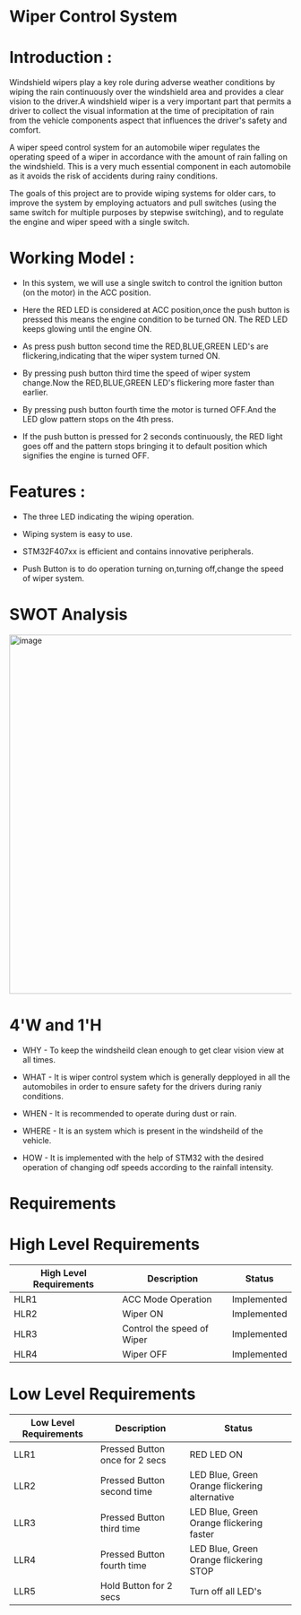 # Wiper Control System

# Introduction :
 
Windshield wipers play a key role during adverse weather conditions by wiping the rain continuously over the windshield area and provides a clear vision to the driver.A windshield wiper is a very important part that permits a driver to collect the visual information at the time of precipitation of rain from the vehicle components aspect that influences the driver's safety and comfort.

A wiper speed control system for an automobile wiper regulates the operating speed of a wiper in accordance with the amount of rain falling on the windshield. This is a very much essential component in each automobile as it avoids the risk of accidents during rainy conditions.

The goals of this project are to provide wiping systems for older cars, to improve the system by employing actuators and pull switches (using the same switch for multiple purposes by stepwise switching), and to regulate the engine and wiper speed with a single switch.

# Working Model :

- In this system, we will use a single switch to control the ignition button (on the motor) in the ACC position.

- Here the RED LED is considered at ACC position,once the push button is pressed this means the engine condition to be turned ON.
  The RED LED keeps glowing until the   engine ON.

- As press push button second time the RED,BLUE,GREEN LED's are flickering,indicating that the wiper system turned ON.

- By pressing push button third time the speed of wiper system change.Now the RED,BLUE,GREEN LED's flickering more faster than earlier.

- By pressing push button fourth time the motor is turned OFF.And the LED glow pattern stops on the 4th press.

- If the push button is pressed for 2 seconds continuously, the RED light goes off and the pattern stops bringing it to default position which signifies the engine   is turned OFF.



# Features :

- The three LED indicating the wiping operation.
 
- Wiping system is easy to use.
 
- STM32F407xx is efficient and contains innovative peripherals.

- Push Button is to do operation turning on,turning off,change the speed of wiper system.

# SWOT Analysis 
<img width="641" alt="image" src="https://user-images.githubusercontent.com/102716839/168243386-35f8ed9a-b348-45ce-b5b1-49e9d652bb01.png">





# 4'W and 1'H
-  WHY - To keep the windsheild clean enough to get clear vision view at all times.

-  WHAT - It is wiper control system which is generally depployed in all the automobiles in order to ensure safety for the drivers during raniy          
          conditions.

-  WHEN - It is recommended to operate during dust or rain.

-  WHERE - It is an system which is present in the windsheild of the vehicle.
 
-  HOW - It is implemented with the help of STM32 with the desired operation of changing odf speeds according to the rainfall intensity.

# Requirements

# High Level Requirements
| High Level Requirements  | Description | Status |
| ----|-----------|--------------|
| HLR1  |ACC Mode Operation | Implemented |
| HLR2  | Wiper ON | Implemented |
| HLR3  | Control the speed of Wiper|Implemented |
| HLR4  |Wiper OFF|Implemented |


# Low Level Requirements
| Low Level Requirements	  | Description |Status |
| ------------- | ------------- |-----------|
| LLR1 | Pressed Button once for 2 secs| RED LED ON | Implemented |
| LLR2| Pressed Button second time|LED Blue, Green Orange flickering alternative|Implemented|
|LLR3| Pressed Button third time |LED Blue, Green Orange flickering faster | Implemented |
|LLR4| Pressed Button fourth time |LED Blue, Green Orange flickering STOP | Implemented |
|LLR5| Hold Button for 2 secs | Turn off all LED's|Implemented|




